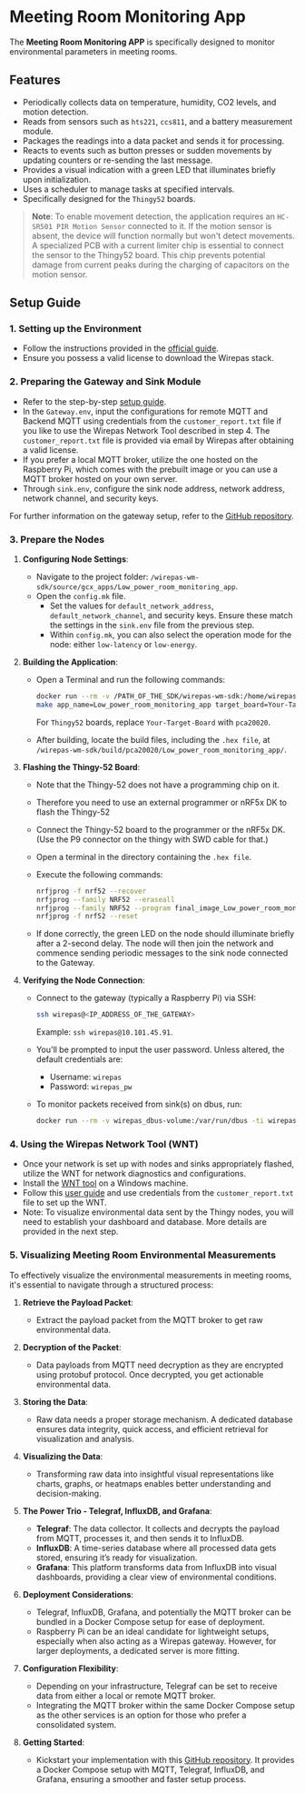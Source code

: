 # **Meeting Room Monitoring App**

The **Meeting Room Monitoring APP** is specifically designed to monitor environmental parameters in meeting rooms. 

## **Features**
- Periodically collects data on temperature, humidity, CO2 levels, and motion detection.
- Reads from sensors such as `hts221`, `ccs811`, and a battery measurement module.
- Packages the readings into a data packet and sends it for processing.
- Reacts to events such as button presses or sudden movements by updating counters or re-sending the last message.
- Provides a visual indication with a green LED that illuminates briefly upon initialization.
- Uses a scheduler to manage tasks at specified intervals.
- Specifically designed for the `Thingy52` boards.

> **Note**: To enable movement detection, the application requires an `HC-SR501 PIR Motion Sensor` connected to it. If the motion sensor is absent, the device will function normally but won't detect movements. A specialized PCB with a current limiter chip is essential to connect the sensor to the Thingy52 board. This chip prevents potential damage from current peaks during the charging of capacitors on the motion sensor.

## **Setup Guide**

### **1. Setting up the Environment**
- Follow the instructions provided in the [official guide](https://developer.wirepas.com/support/solutions/articles/77000435375-how-to-install-sdk-and-build-an-application).
- Ensure you possess a valid license to download the Wirepas stack.

### **2. Preparing the Gateway and Sink Module**
- Refer to the step-by-step [setup guide](https://developer.wirepas.com/support/solutions/articles/77000466081-how-to-set-up-a-wirepas-gateway-on-a-raspberry-pi-with-wirepas-prebuilt-image).
- In the `Gateway.env`, input the configurations for remote MQTT and Backend MQTT using credentials from the `customer_report.txt` file if you like to use the Wirepas Network Tool described in step 4. The `customer_report.txt` file is provided via email by Wirepas after obtaining a valid license.
- If you prefer a local MQTT broker, utilize the one hosted on the Raspberry Pi, which comes with the prebuilt image or you can use a MQTT broker hosted on your own server.
- Through `sink.env`, configure the sink node address, network address, network channel, and security keys.

For further information on the gateway setup, refer to the [GitHub repository](https://github.com/wirepas/raspberry-gateway-image/tree/master).

### **3. Prepare the Nodes**

1. **Configuring Node Settings**:
   - Navigate to the project folder: `/wirepas-wm-sdk/source/gcx_apps/Low_power_room_monitoring_app`.
   - Open the `config.mk` file.
     - Set the values for `default_network_address`, `default_network_channel`, and security keys. Ensure these match the settings in the `sink.env` file from the previous step.
     - Within `config.mk`, you can also select the operation mode for the node: either `low-latency` or `low-energy`.

2. **Building the Application**:
   - Open a Terminal and run the following commands:
     ```bash
     docker run --rm -v /PATH_OF_THE_SDK/wirepas-wm-sdk:/home/wirepas/wm-sdk -w /home/wirepas/wm-sdk -u root -ti wirepas/sdk-builder:v1.2 /bin/bash
     make app_name=Low_power_room_monitoring_app target_board=Your-Target-Board
     ```
     For `Thingy52` boards, replace `Your-Target-Board` with `pca20020`.
   
   - After building, locate the build files, including the `.hex file`, at `/wirepas-wm-sdk/build/pca20020/Low_power_room_monitoring_app/`.

3. **Flashing the Thingy-52 Board**:
   - Note that the Thingy-52 does not have a programming chip on it.
   - Therefore you need to use an external programmer or nRF5x DK to flash the Thingy-52
   - Connect the Thingy-52 board to the programmer or the nRF5x DK. (Use the P9 connector on the thingy with SWD cable for that.)
   - Open a terminal in the directory containing the `.hex file`.
   - Execute the following commands:
     ```bash
     nrfjprog -f nrf52 --recover
     nrfjprog --family NRF52 --eraseall
     nrfjprog --family NRF52 --program final_image_Low_power_room_monitoring_app.hex --verify
     nrfjprog -f nrf52 --reset
     ```

   - If done correctly, the green LED on the node should illuminate briefly after a 2-second delay. The node will then join the network and commence sending periodic messages to the sink node connected to the Gateway.

4. **Verifying the Node Connection**:
   - Connect to the gateway (typically a Raspberry Pi) via SSH:
     ```bash
     ssh wirepas@<IP_ADDRESS_OF_THE_GATEWAY>
     ```
     Example: `ssh wirepas@10.101.45.91`.
     
   - You'll be prompted to input the user password. Unless altered, the default credentials are:
     - Username: `wirepas`
     - Password: `wirepas_pw`
     
   - To monitor packets received from sink(s) on dbus, run:
     ```bash
     docker run --rm -v wirepas_dbus-volume:/var/run/dbus -ti wirepas/gateway_transport_service wm-dbus-print
     ```


### **4. Using the Wirepas Network Tool (WNT)**
- Once your network is set up with nodes and sinks appropriately flashed, utilize the WNT for network diagnostics and configurations.
- Install the [WNT tool](https://developer.wirepas.com/support/solutions/articles/77000543015-wirepas-network-tool-v4-3-client-setup-4-3-0-62-) on a Windows machine.
- Follow this [user guide](https://developer.wirepas.com/support/solutions/articles/77000499190-wirepas-network-tool-v4-client-user-guide) and use credentials from the `customer_report.txt` file to set up the WNT.
- Note: To visualize environmental data sent by the Thingy nodes, you will need to establish your dashboard and database. More details are provided in the next step.


### **5. Visualizing Meeting Room Environmental Measurements**

To effectively visualize the environmental measurements in meeting rooms, it's essential to navigate through a structured process:

1. **Retrieve the Payload Packet**: 
   - Extract the payload packet from the MQTT broker to get raw environmental data.

2. **Decryption of the Packet**: 
   - Data payloads from MQTT need decryption as they are encrypted using protobuf protocol. Once decrypted, you get actionable environmental data.

3. **Storing the Data**: 
   - Raw data needs a proper storage mechanism. A dedicated database ensures data integrity, quick access, and efficient retrieval for visualization and analysis.

4. **Visualizing the Data**: 
   - Transforming raw data into insightful visual representations like charts, graphs, or heatmaps enables better understanding and decision-making.

5. **The Power Trio - Telegraf, InfluxDB, and Grafana**: 
   - **Telegraf**: The data collector. It collects and decrypts the payload from MQTT, processes it, and then sends it to InfluxDB.
   - **InfluxDB**: A time-series database where all processed data gets stored, ensuring it’s ready for visualization.
   - **Grafana**: This platform transforms data from InfluxDB into visual dashboards, providing a clear view of environmental conditions.

6. **Deployment Considerations**: 
   - Telegraf, InfluxDB, Grafana, and potentially the MQTT broker can be bundled in a Docker Compose setup for ease of deployment.
   - Raspberry Pi can be an ideal candidate for lightweight setups, especially when also acting as a Wirepas gateway. However, for larger deployments, a dedicated server is more fitting.

7. **Configuration Flexibility**: 
   - Depending on your infrastructure, Telegraf can be set to receive data from either a local or remote MQTT broker.
   - Integrating the MQTT broker within the same Docker Compose setup as the other services is an option for those who prefer a consolidated system.

8. **Getting Started**: 
   - Kickstart your implementation with this [GitHub repository](https://github.com/GCX-EMBEDDED/wirepas-wm-frontend). It provides a Docker Compose setup with MQTT, Telegraf, InfluxDB, and Grafana, ensuring a smoother and faster setup process.
